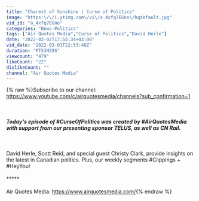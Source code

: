 ```yaml
---
title: "Charest of Sunshine | Curse of Politics"
image: "https:\/\/i.ytimg.com\/vi\/a_4xfq7EGno\/hqdefault.jpg"
vid_id: "a_4xfq7EGno"
categories: "News-Politics"
tags: ["Air Quotes Media","Curse of Politics","David Herle"]
date: "2022-03-02T17:55:34+03:00"
vid_date: "2022-03-01T22:53:48Z"
duration: "PT53M29S"
viewcount: "479"
likeCount: "22"
dislikeCount: ""
channel: "Air Quotes Media"
---
```

{% raw %}Subscribe to our channel: <a rel="nofollow" target="blank" href="https://www.youtube.com/c/airquotesmedia/channels?sub_confirmation=1">https://www.youtube.com/c/airquotesmedia/channels?sub_confirmation=1</a><br /><br />*****<br /><br />Today's episode of #CurseOfPolitics was created by #AirQuotesMedia with support from our presenting sponsor TELUS, as well as CN Rail.<br /><br />*****<br /><br />David Herle, Scott Reid, and special guest Christy Clark, provide insights on the latest in Canadian politics. Plus, our weekly segments #Clippings + #HeyYou!<br /><br />*****<br /><br />Air Quotes Media: <a rel="nofollow" target="blank" href="https://www.airquotesmedia.com/​">https://www.airquotesmedia.com/​</a>{% endraw %}
